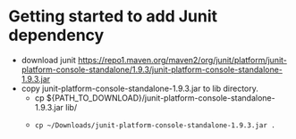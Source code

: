 # Getting started to add Junit dependency 
- download junit https://repo1.maven.org/maven2/org/junit/platform/junit-platform-console-standalone/1.9.3/junit-platform-console-standalone-1.9.3.jar
- copy junit-platform-console-standalone-1.9.3.jar to lib directory.
    -  cp ${PATH_TO_DOWNLOAD}/junit-platform-console-standalone-1.9.3.jar lib/
    -  ```shell
       cp ~/Downloads/junit-platform-console-standalone-1.9.3.jar . 
       ```